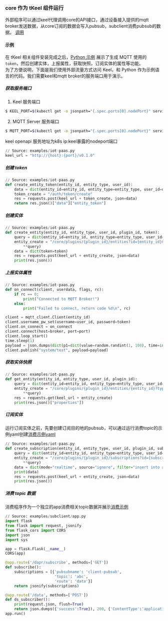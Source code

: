 ### core 作为 tKeel 组件运行
外部程序可以通过keel代理调用core的API接口，通过设备接入提供的mqtt broker发送数据，从core订阅的数据会写入pubsub，subclient消费pubsub的数据。
[调用](img/core-invoke.png)
#### 示例
在 tKeel 相关组件安装完成之后，[Python 示例](code/iot-paas.py) 展示了生成 MQTT 使用的 `token`，然后创建实体，上报属性，获取快照，订阅实体的属性等功能。  
为了方便说明，下面是我们使用外部流量方式访问 Keel，和 Python 作为示例语言的代码。我们需要keel和mqtt broker的服务端口用于演示。

##### 获取服务端口
1. Keel 服务端口
```bash
$ KEEL_PORT=$(kubectl get -o jsonpath="{.spec.ports[0].nodePort}" services keel)
```
2. MQTT Server 服务端口
```bash
$ MQTT_PORT=$(kubectl get -o jsonpath="{.spec.ports[0].nodePort}" services emqx)
```

keel openapi 服务地址为k8s ip:keel暴露的nodeport端口
```python
// Source: examples/iot-paas.py
keel_url = "http://{host}:{port}/v0.1.0"
```

##### 创建 token
```python
// Source: examples/iot-paas.py
def create_entity_token(entity_id, entity_type, user_id):
    data = dict(entity_id=entity_id, entity_type=entity_type, user_id=user_id)
    token_create = "/auth/token/create"
    res = requests.post(keel_url + token_create, json=data)
    return res.json()["data"]["entity_token"]
```

##### 创建实体
```python
// Source: examples/iot-paas.py
def create_entity(entity_id, entity_type, user_id, plugin_id, token):
    query = dict(entity_id=entity_id, entity_type=entity_type, user_id=user_id, source="abc", plugin_id=plugin_id)
    entity_create = "/core/plugins/{plugin_id}/entities?id={entity_id}&type={entity_type}&owner={user_id}&source={source}".format(
        **query)
    data = dict(token=token)
    res = requests.post(keel_url + entity_create, json=data)
    print(res.json())
```

##### 上报实体属性
```python
// Source: examples/iot-paas.py
def on_connect(client, userdata, flags, rc):
    if rc == 0:
        print("Connected to MQTT Broker!")
    else:
        print("Failed to connect, return code %d\n", rc)

client = mqtt_client.Client(entity_id)
client.username_pw_set(username=user_id, password=token)
client.on_connect = on_connect
client.connect(host=broker, port=port)
client.loop_start()
time.sleep(1)
payload = json.dumps(dict(p1=dict(value=random.randint(1, 100), time=int(time.time()))))
client.publish("system/test", payload=payload)
```

##### 获取实体快照
```python
// Source: examples/iot-paas.py
def get_entity(entity_id, entity_type, user_id, plugin_id):
    query = dict(entity_id=entity_id, entity_type=entity_type, user_id=user_id, plugin_id=plugin_id)
    entity_create = "/core/plugins/{plugin_id}/entities/{entity_id}?type={entity_type}&owner={user_id}&source={plugin_id}".format(
        **query)
    res = requests.get(keel_url + entity_create)
    print(res.json()["properties"])

```

##### 订阅实体
运行订阅实体之前，先要创建订阅目的地的pubsub，可以通过运行消费topic的示例yaml创建[消费示例yaml](code/subclient/client.yaml)

```python
// Source: examples/iot-paas.py
def create_subscription(entity_id, entity_type, user_id, plugin_id, subscription_id):
    query = dict(entity_id=entity_id, entity_type=entity_type, user_id=user_id, source="abc", plugin_id=plugin_id, subscription_id=subscription_id)
    entity_create = "/core/plugins/{plugin_id}/subscriptions?id={subscription_id}&type={entity_type}&owner={user_id}&source={source}".format(
        **query)
    data = dict(mode="realtime", source="ignore", filter="insert into abc select " + entity_id + ".p1", target="ignore", topic="abc", pubsub_name="client-pubsub")
    print(data)
    res = requests.post(keel_url + entity_create, json=data)
    print(res.json())
```

##### 消费 topic 数据
消费程序作为一个独立的app消费相关topic数据并展示[消费示例](code/subclient)
```python
// Source: examples/subclient/app.py
import flask
from flask import request, jsonify
from flask_cors import CORS
import json
import sys

app = flask.Flask(__name__)
CORS(app)

@app.route('/dapr/subscribe', methods=['GET'])
def subscribe():
    subscriptions = [{'pubsubname': 'client-pubsub',
                      'topic': 'abc',
                      'route': 'data'}]
    return jsonify(subscriptions)

@app.route('/data', methods=['POST'])
def ds_subscriber():
    print(request.json, flush=True)
    return json.dumps({'success':True}), 200, {'ContentType':'application/json'}
app.run()
```